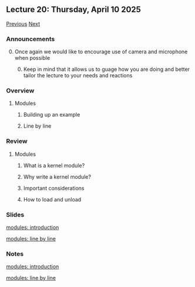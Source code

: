 ## Lecture 20: Thursday, April 10 2025

[Previous](/lectures/L19.md) [Next](/lectures/L21.md)

### Announcements

0. Once again we would like to encourage use of camera and microphone when possible

    0. Keep in mind that it allows us to guage how you are doing and better tailor the lecture to your needs and reactions

### Overview

1. Modules

    1. Building up an example

    1. Line by line

### Review

1. Modules

    1. What is a kernel module?

    1. Why write a kernel module?

    1. Important considerations

    1. How to load and unload

### Slides

[modules: introduction](/slides/modules1.html)

[modules: line by line](/slides/modules2.html)

### Notes

[modules: introduction](/slides/modules1.md)

[modules: line by line](/slides/modules2.md)
